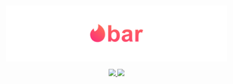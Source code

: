 <p align="center">
    <img src=".readme/logo.png" width="890" alt="Tinderbar"/>
</p>

<p align="center">
    <a href="https://travis-ci.org/uias/Tinderbar">
        <img src="https://travis-ci.org/uias/Tinderbar.svg?branch=master" />
    </a>
    <img src="https://img.shields.io/badge/Swift-4.2-orange.svg?style=flat" />
</p>